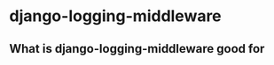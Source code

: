 django-logging-middleware
=========================

What is django-logging-middleware good for
------------------------------------------



